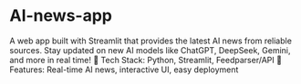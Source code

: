 # AI-news-app
A web app built with Streamlit that provides the latest AI news from reliable sources. Stay updated on new AI models like ChatGPT, DeepSeek, Gemini, and more in real time!    🔹 Tech Stack: Python, Streamlit, Feedparser/API 🔹 Features: Real-time AI news, interactive UI, easy deployment
